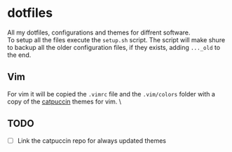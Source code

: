 # dotfiles

All my dotfiles, configurations and themes for diffrent software.
\
To setup all the files execute the `setup.sh` script. The script will make shure to backup all the older configuration files, if they exists, adding `..._old` to the end. 

## Vim
For vim it will be copied the `.vimrc` file and the `.vim/colors` folder with a copy of the [catpuccin](https://github.com/catppuccin/vim) themes for vim. \

## TODO
- [ ] Link the catpuccin repo for always updated themes
